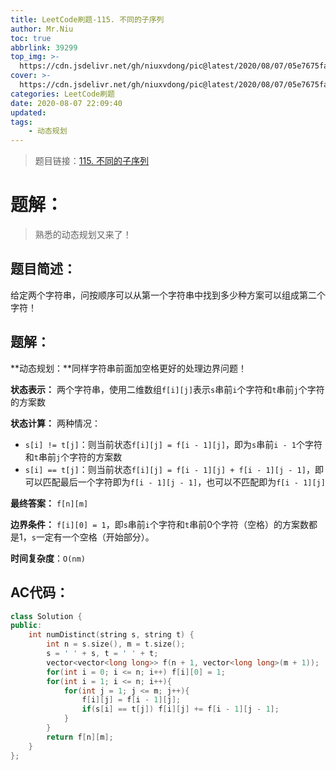 ```yaml
---
title: LeetCode刷题-115. 不同的子序列
author: Mr.Niu
toc: true
abbrlink: 39299
top_img: >-
  https://cdn.jsdelivr.net/gh/niuxvdong/pic@latest/2020/08/07/05e7675faec1d766ab3d3bf58464a9b4.png
cover: >-
  https://cdn.jsdelivr.net/gh/niuxvdong/pic@latest/2020/08/07/05e7675faec1d766ab3d3bf58464a9b4.png
categories: LeetCode刷题
date: 2020-08-07 22:09:40
updated:
tags:
	- 动态规划
---
```






> 题目链接：[115. 不同的子序列](https://leetcode-cn.com/problems/distinct-subsequences/)



# 题解：



> 熟悉的动态规划又来了！



## 题目简述：

给定两个字符串，问按顺序可以从第一个字符串中找到多少种方案可以组成第二个字符！

## 题解：

**动态规划：**同样字符串前面加空格更好的处理边界问题！

**状态表示：** 两个字符串，使用二维数组`f[i][j]`表示`s`串前`i`个字符和`t`串前`j`个字符的方案数

**状态计算：** 两种情况：

- `s[i] != t[j]`：则当前状态`f[i][j] = f[i - 1][j]`，即为`s`串前`i - 1`个字符和`t`串前`j`个字符的方案数
- `s[i] == t[j]`：则当前状态`f[i][j] = f[i - 1][j] + f[i - 1][j - 1]`，即可以匹配最后一个字符即为`f[i - 1][j - 1]`，也可以不匹配即为`f[i - 1][j]`

**最终答案：** `f[n][m]`

**边界条件：** `f[i][0] = 1`，即`s`串前`i`个字符和`t`串前0个字符（空格）的方案数都是1，`s`一定有一个空格（开始部分）。

**时间复杂度**：`O(nm)`

## AC代码：



```c++
class Solution {
public:
    int numDistinct(string s, string t) {
        int n = s.size(), m = t.size();
        s = ' ' + s, t = ' ' + t;
        vector<vector<long long>> f(n + 1, vector<long long>(m + 1));
        for(int i = 0; i <= n; i++) f[i][0] = 1;
        for(int i = 1; i <= n; i++){
            for(int j = 1; j <= m; j++){
                f[i][j] = f[i - 1][j];
                if(s[i] == t[j]) f[i][j] += f[i - 1][j - 1];
            }
        }
        return f[n][m];
    }
};
```



